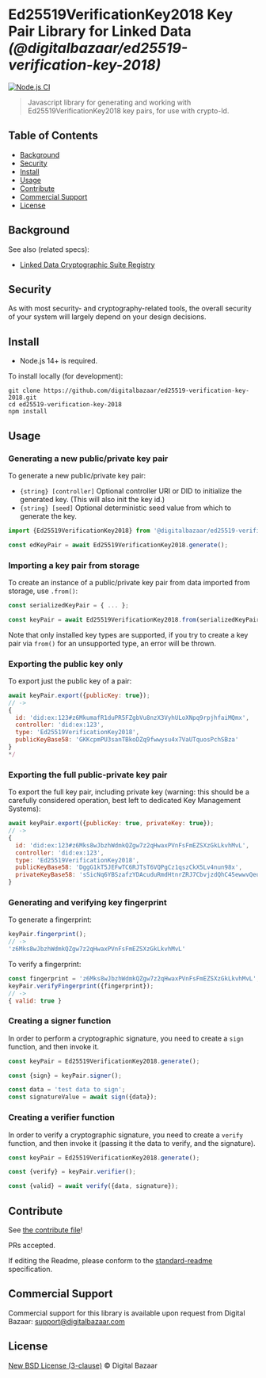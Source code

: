 # Ed25519VerificationKey2018 Key Pair Library for Linked Data _(@digitalbazaar/ed25519-verification-key-2018)_

[![Node.js CI](https://github.com/digitalbazaar/ed25519-verification-key-2018/workflows/Node.js%20CI/badge.svg)](https://github.com/digitalbazaar/ed25519-verification-key-2018/actions?query=workflow%3A%22Node.js+CI%22)

> Javascript library for generating and working with Ed25519VerificationKey2018 key pairs, for use with crypto-ld.

## Table of Contents

- [Background](#background)
- [Security](#security)
- [Install](#install)
- [Usage](#usage)
- [Contribute](#contribute)
- [Commercial Support](#commercial-support)
- [License](#license)

## Background

See also (related specs):

* [Linked Data Cryptographic Suite Registry](https://w3c-ccg.github.io/ld-cryptosuite-registry/)

## Security

As with most security- and cryptography-related tools, the overall security of
your system will largely depend on your design decisions.

## Install

- Node.js 14+ is required.

To install locally (for development):

```
git clone https://github.com/digitalbazaar/ed25519-verification-key-2018.git
cd ed25519-verification-key-2018
npm install
```

## Usage

### Generating a new public/private key pair

To generate a new public/private key pair:

* `{string} [controller]` Optional controller URI or DID to initialize the
  generated key. (This will also init the key id.) 
* `{string} [seed]` Optional deterministic seed value from which to generate the 
  key.

```js
import {Ed25519VerificationKey2018} from '@digitalbazaar/ed25519-verification-key-2018';

const edKeyPair = await Ed25519VerificationKey2018.generate();
```

### Importing a key pair from storage

To create an instance of a public/private key pair from data imported from
storage, use `.from()`:

```js
const serializedKeyPair = { ... };

const keyPair = await Ed25519VerificationKey2018.from(serializedKeyPair);
```

Note that only installed key types are supported, if you try to create a
key pair via `from()` for an unsupported type, an error will be thrown.

### Exporting the public key only

To export just the public key of a pair:

```js
await keyPair.export({publicKey: true});
// ->
{ 
  id: 'did:ex:123#z6MkumafR1duPR5FZgbVu8nzX3VyhULoXNpq9rpjhfaiMQmx',
  controller: 'did:ex:123',
  type: 'Ed25519VerificationKey2018',
  publicKeyBase58: 'GKKcpmPU3sanTBkoDZq9fwwysu4x7VaUTquosPchSBza'
}
*/
```

### Exporting the full public-private key pair

To export the full key pair, including private key (warning: this should be a
carefully considered operation, best left to dedicated Key Management Systems):

```js
await keyPair.export({publicKey: true, privateKey: true});
// ->
{
  id: 'did:ex:123#z6Mks8wJbzhWdmkQZgw7z2qHwaxPVnFsFmEZSXzGkLkvhMvL',
  controller: 'did:ex:123',
  type: 'Ed25519VerificationKey2018',
  publicKeyBase58: 'DggG1kT5JEFwTC6RJTsT6VQPgCz1qszCkX5Lv4nun98x',
  privateKeyBase58: 'sSicNq6YBSzafzYDAcuduRmdHtnrZRJ7CbvjzdQhC45ewwvQeuqbM2dNwS9RCf6buUJGu6N3rBy6oLSpMwha8tc'
}
```

### Generating and verifying key fingerprint

To generate a fingerprint:

```js
keyPair.fingerprint();
// ->
'z6Mks8wJbzhWdmkQZgw7z2qHwaxPVnFsFmEZSXzGkLkvhMvL'
```

To verify a fingerprint:

```js
const fingerprint = 'z6Mks8wJbzhWdmkQZgw7z2qHwaxPVnFsFmEZSXzGkLkvhMvL';
keyPair.verifyFingerprint({fingerprint});
// ->
{ valid: true }
```

### Creating a signer function

In order to perform a cryptographic signature, you need to create a `sign`
function, and then invoke it.

```js
const keyPair = Ed25519VerificationKey2018.generate();

const {sign} = keyPair.signer();

const data = 'test data to sign';
const signatureValue = await sign({data});
```

### Creating a verifier function

In order to verify a cryptographic signature, you need to create a `verify`
function, and then invoke it (passing it the data to verify, and the signature).

```js
const keyPair = Ed25519VerificationKey2018.generate();

const {verify} = keyPair.verifier();

const {valid} = await verify({data, signature});
```

## Contribute

See [the contribute file](https://github.com/digitalbazaar/bedrock/blob/master/CONTRIBUTING.md)!

PRs accepted.

If editing the Readme, please conform to the
[standard-readme](https://github.com/RichardLitt/standard-readme) specification.

## Commercial Support

Commercial support for this library is available upon request from
Digital Bazaar: support@digitalbazaar.com

## License

[New BSD License (3-clause)](LICENSE) © Digital Bazaar
